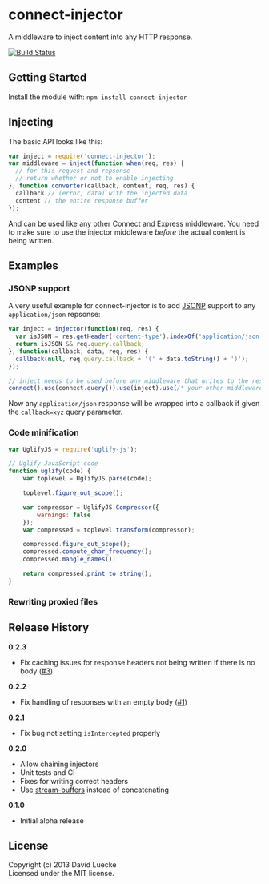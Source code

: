 # connect-injector

A middleware to inject content into any HTTP response.

[![Build Status](https://travis-ci.org/daffl/connect-injector.png?branch=master)](https://travis-ci.org/daffl/connect-injector)

## Getting Started

Install the module with: `npm install connect-injector`

## Injecting

The basic API looks like this:

```javascript
var inject = require('connect-injector');
var middleware = inject(function when(req, res) {
  // for this request and repsonse
  // return whether or not to enable injecting
}, function converter(callback, content, req, res) {
  callback // (error, data) with the injected data
  content // the entire response buffer
});
```

And can be used like any other Connect and Express middleware.
You need to make sure to use the injector middleware *before* the actual content is being written.

## Examples

### JSONP support

A very useful example for connect-injector is to add [JSONP](http://en.wikipedia.org/wiki/JSONP)
support to any `application/json` repsonse:

```javascript
var inject = injector(function(req, res) {
  var isJSON = res.getHeader('content-type').indexOf('application/json') !== -1;
  return isJSON && req.query.callback;
}, function(callback, data, req, res) {
  callback(null, req.query.callback + '(' + data.toString() + ')');
});

// inject needs to be used before any middleware that writes to the response
connect().use(connect.query()).use(inject).use(/* your other middleware here */);
```

Now any `application/json` response will be wrapped into a callback if given the
`callback=xyz` query parameter.

### Code minification

```js
var UglifyJS = require('uglify-js');

// Uglify JavaScript code
function uglify(code) {
	var toplevel = UglifyJS.parse(code);

	toplevel.figure_out_scope();

	var compressor = UglifyJS.Compressor({
		warnings: false
	});
	var compressed = toplevel.transform(compressor);

	compressed.figure_out_scope();
	compressed.compute_char_frequency();
	compressed.mangle_names();

	return compressed.print_to_string();
}
```

### Rewriting proxied files

## Release History

__0.2.3__

- Fix caching issues for response headers not being written if there is no body ([#3](https://github.com/daffl/connect-injector/issues/3))

__0.2.2__

- Fix handling of responses with an empty body ([#1](https://github.com/daffl/connect-injector/pull/1))

__0.2.1__

- Fix bug not setting `isIntercepted` properly

__0.2.0__

- Allow chaining injectors
- Unit tests and CI
- Fixes for writing correct headers
- Use [stream-buffers](https://github.com/samcday/node-stream-buffer) instead of concatenating

__0.1.0__

- Initial alpha release

## License

Copyright (c) 2013 David Luecke  
Licensed under the MIT license.
